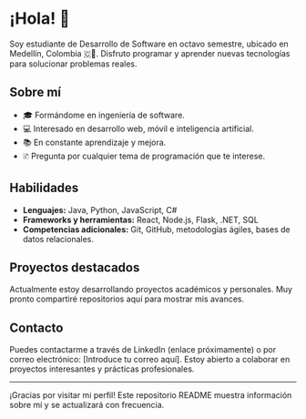 # ¡Hola! 👋

Soy estudiante de Desarrollo de Software en octavo semestre, ubicado en Medellín, Colombia 🇨🇤. Disfruto programar y aprender nuevas tecnologías para solucionar problemas reales.

## Sobre mí

- 🎓 Formándome en ingeniería de software.
- 💻 Interesado en desarrollo web, móvil e inteligencia artificial.
- 📚 En constante aprendizaje y mejora.
- 🗈 Pregunta por cualquier tema de programación que te interese.

## Habilidades

- **Lenguajes:** Java, Python, JavaScript, C#
- **Frameworks y herramientas:** React, Node.js, Flask, .NET, SQL
- **Competencias adicionales:** Git, GitHub, metodologías ágiles, bases de datos relacionales.

## Proyectos destacados

Actualmente estoy desarrollando proyectos académicos y personales. Muy pronto compartiré repositorios aquí para mostrar mis avances.

## Contacto

Puedes contactarme a través de LinkedIn (enlace próximamente) o por correo electrónico: [Introduce tu correo aquí]. Estoy abierto a colaborar en proyectos interesantes y prácticas profesionales.

---

¡Gracias por visitar mi perfil! Este repositorio README muestra información sobre mí y se actualizará con frecuencia.
